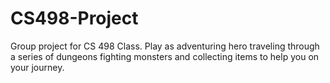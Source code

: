 # CS498-Project
Group project for CS 498 Class. Play as adventuring hero traveling through a series of dungeons fighting monsters and collecting items to help you on your journey.
